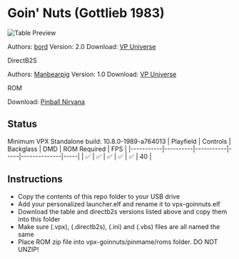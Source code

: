 # Goin' Nuts (Gottlieb 1983)

![Table Preview](https://vpuniverse.com/screenshots/monthly_2021_12/GN_DT.jpg.a17eacc78b17a39430b3a4d1439ee46d.jpg)

Authors: [bord](https://vpuniverse.com/profile/9265-bord/)
Version: 2.0
Download: [VP Universe](https://vpuniverse.com/files/file/8115-goin-nuts-gottlieb-1983/)

DirectB2S

Authors: [Manbearpig](https://vpuniverse.com/profile/32743-manbearpig/)
Version: 1.0
Download: [VP Universe](https://vpuniverse.com/files/file/12231-goin-nuts-gottlieb-1989-b2s-full-dmd/)

ROM

Download: [Pinball Nirvana](https://pinballnirvana.com/forums/resources/goinnuts.1875/)

## Status 

Minimum VPX Standalone build: 10.8.0-1989-a764013
| Playfield | Controls | Backglass | DMD | ROM Required | FPS | 
|-----------|----------|-----------|-----|--------------|-----|
| :white_check_mark: | :white_check_mark: | :white_check_mark: | :white_check_mark: | :white_check_mark: | 40 |

## Instructions

- Copy the contents of this repo folder to your USB drive
- Add your personalized launcher.elf and rename it to vpx-goinnuts.elf
- Download the table and directb2s versions listed above and copy them into this folder
- Make sure (.vpx), (.directb2s), (.ini) and (.vbs) files are all named the same
- Place ROM zip file into vpx-goinnuts/pinmame/roms folder. DO NOT UNZIP!
